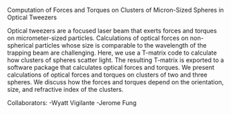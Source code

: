 Computation of Forces and Torques on Clusters of Micron-Sized Spheres in Optical Tweezers

Optical tweezers are a focused laser beam that exerts forces and torques on micrometer-sized particles. Calculations of optical forces on non-spherical particles whose size is comparable to the wavelength of the trapping beam are challenging. Here, we use a T-matrix code to calculate how clusters of spheres scatter light. The resulting T-matrix is exported to a software package that calculates optical forces and torques. We present calculations of optical forces and torques on clusters of two and three spheres. We discuss how the forces and torques depend on the orientation, size, and refractive index of the clusters.


Collaborators: -Wyatt Vigilante -Jerome Fung
